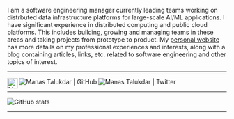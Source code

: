 I am a software engineering manager currently leading teams working on distrbuted data infrastructure platforms for large-scale AI/ML applications. I have significant experience in distributed computing and public cloud platforms. This includes building, growing and managing teams in these areas and taking projects from prototype to product. My [personal website](https://manastalukdar.github.io/) has more details on my professional experiences and interests, along with a blog containing articles, links, etc. related to software engineering and other topics of interest.

---

<a href="https://www.linkedin.com/in/manastalukdar" target="_blank">
  <img align="left" alt="Manas Talukdar | Linkedin" width="24px" src="https://github.com/TheDudeThatCode/TheDudeThatCode/blob/master/Assets/Linkedin.svg" />
</a>
<a href="https://www.github.com/manastalukdar?tab=followers" target="_blank">
  <img align="left" alt="Manas Talukdar | GitHub" src="https://img.shields.io/github/followers/manastalukdar.svg?style=social&label=Follow" />
</a>
<a href="https://www.twitter.com/manastalukdar" target="_blank">
  <img align="left" alt="Manas Talukdar | Twitter" src="https://img.shields.io/twitter/follow/manastalukdar?label=Follow&style=social" />
</a>

</br>

---

![GitHub stats](https://github-readme-stats.vercel.app/api?username=manastalukdar&show_icons=true)

<!--&hide_border=true-->

---

<!--
**manastalukdar/manastalukdar** is a ✨ _special_ ✨ repository because its `README.md` (this file) appears on your GitHub profile.

Here are some ideas to get you started:

- 🔭 I’m currently working on ...
- 🌱 I’m currently learning ...
- 👯 I’m looking to collaborate on ...
- 🤔 I’m looking for help with ...
- 💬 Ask me about ...
- 📫 How to reach me: ...
- 😄 Pronouns: ...
- ⚡ Fun fact: ...
-->
